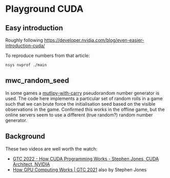 # Playground CUDA

## Easy introduction

Roughly following https://developer.nvidia.com/blog/even-easier-introduction-cuda/

To reproduce numbers from that article:
```
nsys nvprof ./main
```

## mwc_random_seed

In some games a [mutlipy-with-carry](https://en.wikipedia.org/wiki/Multiply-with-carry_pseudorandom_number_generator) pseudorandom number generator is used. The code here implements a particular set of random rolls in a game such that we can brute force the initialisation seed based on the visible observations in the game. Confirmed this works in the offline game, but the online servers seem to use a different (true random?) random number generator.

## Background

These two videos are well worth the watch:
- [GTC 2022 - How CUDA Programming Works - Stephen Jones, CUDA Architect, NVIDIA](https://www.youtube.com/watch?v=QQceTDjA4f4)
- [How GPU Computing Works | GTC 2021](https://www.youtube.com/watch?v=3l10o0DYJXg) also by Stephen Jones

